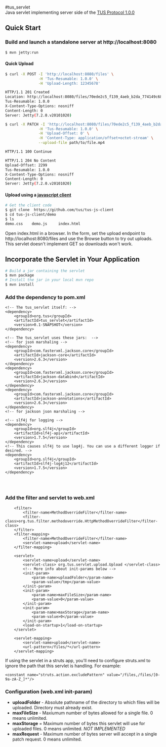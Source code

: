 #tus_servlet  
Java servlet implementing server side of the [TUS Protocol 1.0.0](http://www.tus.io/protocols/resumable-upload.html) 


## Quick Start

### Build and launch a standalone server at http://localhost:8080
```bash
$ mvn jetty:run
```
#### Quick Upload
```bash
$ curl -X POST -I 'http://localhost:8080/files' \
               -H 'Tus-Resumable: 1.0.0' \
               -H 'Upload-Length: 12345678'

HTTP/1.1 201 Created
Location: http://localhost:8080/files/70ede2c5_f139_4aeb_b2da_774149c68286
Tus-Resumable: 1.0.0
X-Content-Type-Options: nosniff
Content-Length: 0
Server: Jetty(7.2.0.v20101020)

$ curl -X PATCH -I 'http://localhost:8080/files/70ede2c5_f139_4aeb_b2da_774149c68286' \
               -H 'Tus-Resumable: 1.0.0' \
               -H 'Upload-Offset: 0' \
               -H 'Content-Type: application/offset+octet-stream' \
               --upload-file path/to/file.mp4

HTTP/1.1 100 Continue

HTTP/1.1 204 No Content
Upload-Offset: 2299
Tus-Resumable: 1.0.0
X-Content-Type-Options: nosniff
Content-Length: 0
Server: Jetty(7.2.0.v20101020)
```






#### Upload using a [javascript client](https://github.com/tus/tus-js-client)
```bash
# Get the client code
$ git clone  https://github.com/tus/tus-js-client
$ cd tus-js-client/demo
$ ls
demo.css	demo.js		index.html
```
Open index.html in a browser.  In the form, set the upload endpoint to http://localhost:8080/files and use the Browse button to try out uploads. This servlet doesn't implement GET so downloads won't work.

## Incorporate the Servlet in Your Application
```bash
# Build a jar containing the servlet
$ mvn package
# Install the jar in your local mvn repo
$ mvn install
```

### Add the dependency to pom.xml 
```
<!-- The tus_servlet itself: -->
<dependency>
    <groupId>org.tus</groupId>
    <artifactId>tus_servlet</artifactId>
    <version>0.1-SNAPSHOT</version>
</dependency>

<!-- The tus_servlet uses these jars:  -->
<!-- for json marshaling -->
<dependency>
    <groupId>com.fasterxml.jackson.core</groupId>
    <artifactId>jackson-core</artifactId>
    <version>2.6.3</version>
</dependency>
<dependency>
    <groupId>com.fasterxml.jackson.core</groupId>
    <artifactId>jackson-databind</artifactId>
    <version>2.6.3</version>
</dependency>
<dependency>
    <groupId>com.fasterxml.jackson.core</groupId>
    <artifactId>jackson-annotations</artifactId>
    <version>2.6.3</version>
</dependency>
<!-- for jackson json marshaling -->

<!-- slf4j for logging -->
<dependency>
	<groupId>org.slf4j</groupId>
    <artifactId>slf4j-api</artifactId>
    <version>1.7.5</version>
</dependency>
<!-- This causes slf4j to use log4j. You can use a different logger if desired. -->
<dependency>
    <groupId>org.slf4j</groupId>
    <artifactId>slf4j-log4j12</artifactId>
    <version>1.7.5</version>
</dependency>




```

### Add the filter and servlet to web.xml 
```
    <filter>
    	<filter-name>MethodOverrideFilter</filter-name>
        <filter-class>org.tus.filter.methodoverride.HttpMethodOverrideFilter</filter-class>
    </filter>
    <filter-mapping>
        <filter-name>MethodOverrideFilter</filter-name>
        <servlet-name>upload</servlet-name>
    </filter-mapping>

    <servlet>
        <servlet-name>upload</servlet-name>
        <servlet-class> org.tus.servlet.upload.Upload </servlet-class>
        <!-- More info about init-params below -->
		<init-param>
            <param-name>uploadFolder</param-name>
            <param-value>/tmp</param-value>
        </init-param>
        <init-param>
            <param-name>maxFileSize</param-name>
            <param-value>0</param-value>
        </init-param>
        <init-param>
            <param-name>maxStorage</param-name>
            <param-value>0</param-value>
        </init-param>
        <load-on-startup>1</load-on-startup>
    </servlet>

    <servlet-mapping>
        <servlet-name>upload</servlet-name>
        <url-pattern>/files/*</url-pattern>
    </servlet-mapping>
```

If using the servlet in a struts app, you'll need to configure struts.xml to ignore the path that this servlet is handling. For example:
```
<constant name="struts.action.excludePattern" value="/files,/files/[0-9a-zA-Z_]*"/>
```

### Configuration (web.xml init-param)
* **uploadFolder** - Absolute pathname of the directory to which files will be uploaded.  Directory must already exist.
* **maxFileSize** - Maxiumum number of bytes allowed for a single file.  0 means unlimited.
* **maxStorage** = Maximum number of bytes this servlet will use for uploaded files.  0 means unlimited.  *NOT IMPLEMENTED*
* **maxRequest** - Maximum number of bytes server will accept in a single patch request.  0 means unlimited.
